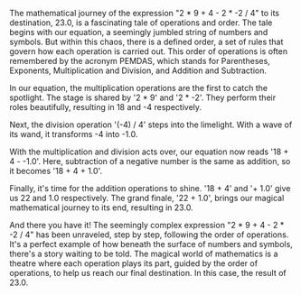 The mathematical journey of the expression "2 * 9 + 4 - 2 * -2 / 4" to its destination, 23.0, is a fascinating tale of operations and order. The tale begins with our equation, a seemingly jumbled string of numbers and symbols. But within this chaos, there is a defined order, a set of rules that govern how each operation is carried out. This order of operations is often remembered by the acronym PEMDAS, which stands for Parentheses, Exponents, Multiplication and Division, and Addition and Subtraction.

In our equation, the multiplication operations are the first to catch the spotlight. The stage is shared by '2 * 9' and '2 * -2'. They perform their roles beautifully, resulting in 18 and -4 respectively. 

Next, the division operation '(-4) / 4' steps into the limelight. With a wave of its wand, it transforms -4 into -1.0. 

With the multiplication and division acts over, our equation now reads '18 + 4 - -1.0'. Here, subtraction of a negative number is the same as addition, so it becomes '18 + 4 + 1.0'.

Finally, it's time for the addition operations to shine. '18 + 4' and '+ 1.0' give us 22 and 1.0 respectively. The grand finale, '22 + 1.0', brings our magical mathematical journey to its end, resulting in 23.0.

And there you have it! The seemingly complex expression "2 * 9 + 4 - 2 * -2 / 4" has been unraveled, step by step, following the order of operations. It's a perfect example of how beneath the surface of numbers and symbols, there's a story waiting to be told. The magical world of mathematics is a theatre where each operation plays its part, guided by the order of operations, to help us reach our final destination. In this case, the result of 23.0.